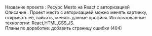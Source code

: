 Название проекта : Ресурс Mesto на React с авторизацией  
Описание : Проект место с авторизацией можно менять картинку, открывать её, лайкать, менять данные профиля.
Использованные технологии: React,HTML,CSS,JS.  
Планы по доработке: добавить страницу ошибки (404)  
